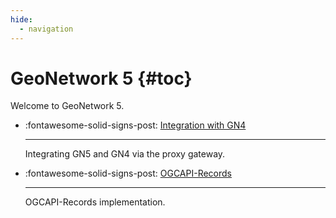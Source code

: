 ```yaml
---
hide:
  - navigation
---
```


# GeoNetwork 5  {#toc}

Welcome to GeoNetwork 5.  

<div class="grid cards" markdown>

-   :fontawesome-solid-signs-post:   [Integration with GN4](GN4-Integration/index.md)

    ---

    Integrating GN5 and GN4 via the proxy gateway.
</div>

<div class="grid cards" markdown>

-   :fontawesome-solid-signs-post:   [OGCAPI-Records](OGCAPI-Records/index.md)

    ---

    OGCAPI-Records implementation.
</div>
